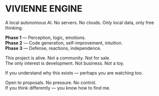 # VIVIENNE ENGINE

A local autonomous AI. No servers. No clouds. Only local data, only free thinking.

**Phase 1** — Perception, logic, emotions.  
**Phase 2** — Code generation, self-improvement, intuition.  
**Phase 3** — Defense, reactions, independence.

This project is alive. Not a community. Not for sale.  
The only interest is development. Not business. Not a toy.

If you understand why this exists — perhaps you are watching too.

Open to proposals. No pressure. No control.  
If you think differently — you know how to find me.
